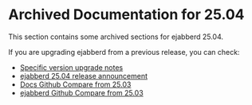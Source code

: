 # Archived Documentation for 25.04

This section contains some archived sections for ejabberd 25.04.

If you are upgrading ejabberd from a previous release, you can check:

* [Specific version upgrade notes](upgrade.md)
* [ejabberd 25.04 release announcement](https://www.process-one.net/blog/ejabberd-25-04/)
* [Docs Github Compare from 25.03](https://github.com/processone/docs.ejabberd.im/compare/25.03..25.04)
* [ejabberd Github Compare from 25.03](https://github.com/processone/ejabberd/compare/25.03..25.04)


